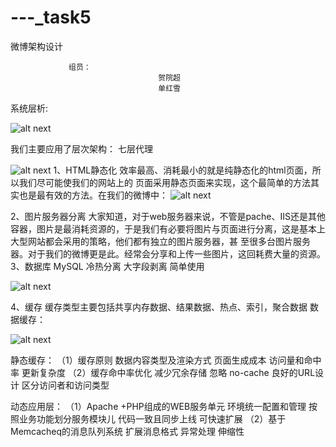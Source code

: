 ---_task5
=========
  

微博架构设计


                 组员：
                                     贺院超
    								 单红雪



















系统层析:

![alt next](http://ww1.sinaimg.cn/bmiddle/a0261fbdtw1e5a33ebc0jj20co0bwwf5.jpg "功能图")

我们主要应用了层次架构：
七层代理

![alt next](http://ww4.sinaimg.cn/bmiddle/a0261fbdtw1e5a2mw22uuj20gs0dq0td.jpg "功能图")
1、HTML静态化
效率最高、消耗最小的就是纯静态化的html页面，所以我们尽可能使我们的网站上的
页面采用静态页面来实现，这个最简单的方法其实也是最有效的方法。在我们的微博中：
 ![alt next](http://ww4.sinaimg.cn/bmiddle/a0261fbdtw1e5a2mw8typj20fp0a6dga.jpg "功能图")

2、图片服务器分离
大家知道，对于web服务器来说，不管是pache、IIS还是其他容器，图片是最消耗资源的，于是我们有必要将图片与页面进行分离，这是基本上大型网站都会采用的策略，他们都有独立的图片服务器，甚
至很多台图片服务器。对于我们的微博更是此。经常会分享和上传一些图片，这回耗费大量的资源。
3、数据库
MySQL
  冷热分离
  大字段剥离
  简单使用

![alt next](http://ww4.sinaimg.cn/bmiddle/a0261fbdtw1e5a2mwhi4lj20bv07iq3g.jpg "功能图")

4、缓存
缓存类型主要包括共享内存数据、结果数据、热点、索引，聚合数据
数据缓存：
 
 ![alt next](http://ww1.sinaimg.cn/bmiddle/a0261fbdtw1e5a2mwna9qj20eq097t8w.jpg "功能图")

静态缓存：
（1）缓存原则
数据内容类型及渲染方式
页面生成成本
访问量和命中率
更新复杂度
（2）缓存命中率优化
减少冗余存储
忽略 no-cache
良好的URL设计
区分访问者和访问类型

动态应用层：
（1）Apache +PHP组成的WEB服务单元
环境统一配置和管理
按照业务功能划分服务模块儿
代码一致且同步上线
可快速扩展
（2）基于Memcacheq的消息队列系统
扩展消息格式
异常处理
伸缩性










